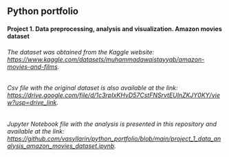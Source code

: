 ## Python portfolio
#### Project 1. Data preprocessing, analysis and visualization. Amazon movies dataset
###### The dataset was obtained from the Kaggle website: https://www.kaggle.com/datasets/muhammadawaistayyab/amazon-movies-and-films.
###### Csv file with the original dataset is also available at the link: https://drive.google.com/file/d/1c3rpIxKHvD57CstFNSrvtEUlnZKJY0KY/view?usp=drive_link.
###### Jupyter Notebook file with the analysis is presented in this repository and available at the link: https://github.com/vasyllarin/python_portfolio/blob/main/project_1_data_analysis_amazon_movies_dataset.ipynb.
